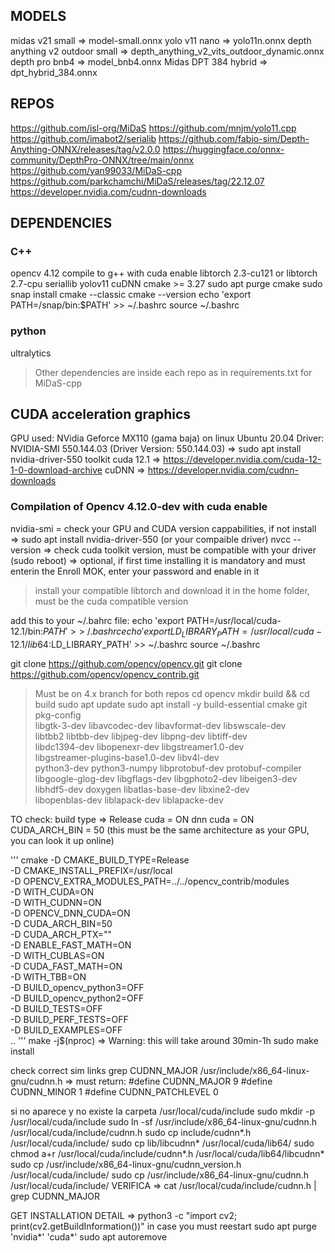 ## MODELS

midas v21 small                 => model-small.onnx
yolo v11 nano                   => yolo11n.onnx
depth anything v2 outdoor small => depth_anything_v2_vits_outdoor_dynamic.onnx
depth pro bnb4                  => model_bnb4.onnx
Midas DPT 384 hybrid            => dpt_hybrid_384.onnx

## REPOS
https://github.com/isl-org/MiDaS
https://github.com/mnjm/yolo11.cpp
https://github.com/imabot2/serialib
https://github.com/fabio-sim/Depth-Anything-ONNX/releases/tag/v2.0.0
https://huggingface.co/onnx-community/DepthPro-ONNX/tree/main/onnx
https://github.com/yan99033/MiDaS-cpp
https://github.com/parkchamchi/MiDaS/releases/tag/22.12.07
https://developer.nvidia.com/cudnn-downloads

## DEPENDENCIES
### C++
opencv 4.12 compile to g++ with cuda enable 
libtorch 2.3-cu121 or libtorch 2.7-cpu
seriallib
yolov11
cuDNN
cmake >= 3.27
  sudo apt purge cmake
  sudo snap install cmake --classic
  cmake --version
  echo 'export PATH=/snap/bin:$PATH' >> ~/.bashrc
  source ~/.bashrc

### python
ultralytics
> Other dependencies are inside each repo as in requirements.txt for MiDaS-cpp


## CUDA acceleration graphics
GPU used: NVidia Geforce MX110 (gama baja) on linux Ubuntu 20.04
Driver: NVIDIA-SMI 550.144.03 (Driver Version: 550.144.03) => sudo apt install nvidia-driver-550
toolkit cuda 12.1 => https://developer.nvidia.com/cuda-12-1-0-download-archive
cuDNN => https://developer.nvidia.com/cudnn-downloads

### Compilation of Opencv 4.12.0-dev with cuda enable
nvidia-smi = check your GPU and CUDA version cappabilities, if not install => sudo apt install nvidia-driver-550 (or your compaible driver)
nvcc --version => check cuda toolkit version, must be compatible with your driver
(sudo reboot) => optional, if first time installing it is mandatory and must enterin the Enroll MOK, enter your password and enable in it
> install your compatible libtorch and download it in the home folder, must be the cuda compatible version

add this to your ~/.bahrc file:
echo 'export PATH=/usr/local/cuda-12.1/bin:$PATH' >> ~/.bashrc
echo 'export LD_LIBRARY_PATH=/usr/local/cuda-12.1/lib64:$LD_LIBRARY_PATH' >> ~/.bashrc
source ~/.bashrc

git clone https://github.com/opencv/opencv.git
git clone https://github.com/opencv/opencv_contrib.git

> Must be on 4.x branch for both repos
cd opencv
mkdir build && cd build
sudo apt update
sudo apt install -y build-essential cmake git pkg-config \
    libgtk-3-dev libavcodec-dev libavformat-dev libswscale-dev \
    libtbb2 libtbb-dev libjpeg-dev libpng-dev libtiff-dev \
    libdc1394-dev libopenexr-dev libgstreamer1.0-dev \
    libgstreamer-plugins-base1.0-dev libv4l-dev \
    python3-dev python3-numpy libprotobuf-dev protobuf-compiler \
    libgoogle-glog-dev libgflags-dev libgphoto2-dev libeigen3-dev \
    libhdf5-dev doxygen libatlas-base-dev libxine2-dev \
    libopenblas-dev liblapack-dev liblapacke-dev


TO check:
  build type => Release
  cuda = ON
  dnn cuda = ON
  CUDA_ARCH_BIN = 50 (this must be the same architecture as your GPU, you can look it up online)

'''
cmake -D CMAKE_BUILD_TYPE=Release \
      -D CMAKE_INSTALL_PREFIX=/usr/local \
      -D OPENCV_EXTRA_MODULES_PATH=../../opencv_contrib/modules \
      -D WITH_CUDA=ON \
      -D WITH_CUDNN=ON \
      -D OPENCV_DNN_CUDA=ON \
      -D CUDA_ARCH_BIN=50 \
      -D CUDA_ARCH_PTX="" \
      -D ENABLE_FAST_MATH=ON \
      -D WITH_CUBLAS=ON \
      -D CUDA_FAST_MATH=ON \
      -D WITH_TBB=ON \
      -D BUILD_opencv_python3=OFF \
      -D BUILD_opencv_python2=OFF \
      -D BUILD_TESTS=OFF \
      -D BUILD_PERF_TESTS=OFF \
      -D BUILD_EXAMPLES=OFF \
      ..
'''
make -j$(nproc) => Warning: this will take around 30min-1h
sudo make install

check correct sim links
  grep CUDNN_MAJOR /usr/include/x86_64-linux-gnu/cudnn.h
  => must return:
  #define CUDNN_MAJOR 9
  #define CUDNN_MINOR 1
  #define CUDNN_PATCHLEVEL 0

si no aparece y no existe la carpeta /usr/local/cuda/include
  sudo mkdir -p /usr/local/cuda/include
  sudo ln -sf /usr/include/x86_64-linux-gnu/cudnn.h /usr/local/cuda/include/cudnn.h
  sudo cp include/cudnn*.h /usr/local/cuda/include/
  sudo cp lib/libcudnn* /usr/local/cuda/lib64/
  sudo chmod a+r /usr/local/cuda/include/cudnn*.h /usr/local/cuda/lib64/libcudnn*
  sudo cp /usr/include/x86_64-linux-gnu/cudnn_version.h /usr/local/cuda/include/
  sudo cp /usr/include/x86_64-linux-gnu/cudnn.h /usr/local/cuda/include/
VERIFICA => cat /usr/local/cuda/include/cudnn.h | grep CUDNN_MAJOR

GET INSTALLATION DETAIL => python3 -c "import cv2; print(cv2.getBuildInformation())"
in case you must reestart
sudo apt purge 'nvidia*' 'cuda*'
sudo apt autoremove